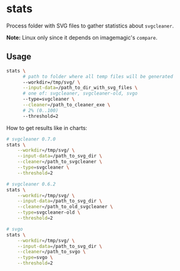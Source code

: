 # stats

Process folder with SVG files to gather statistics about `svgcleaner`.

**Note:** Linux only since it depends on imagemagic's `compare`.

## Usage

```bash
stats \
      # path to folder where all temp files will be generated
      --workdir=/tmp/svg/ \
      --input-data=/path_to_dir_with_svg_files \
      # one of: svgcleaner, svgcleaner-old, svgo
      --type=svgcleaner \
      --cleaner=/path_to_cleaner_exe \
      # 2% (0..100)
      --threshold=2
```

How to get results like in charts:
```bash
# svgcleaner 0.7.0
stats \
    --workdir=/tmp/svg/ \
    --input-data=/path_to_svg_dir \
    --cleaner=/path_to_svgcleaner \
    --type=svgcleaner \
    --threshold=2

# svgcleaner 0.6.2
stats \
    --workdir=/tmp/svg/ \
    --input-data=/path_to_svg_dir \
    --cleaner=/path_to_old_svgcleaner \
    --type=svgcleaner-old \
    --threshold=2

# svgo
stats \
    --workdir=/tmp/svg/ \
    --input-data=/path_to_svg_dir \
    --cleaner=/path_to_svgo \
    --type=svgo \
    --threshold=2
```
